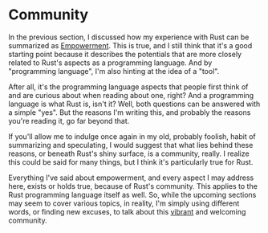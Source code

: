 # Community

In the previous section, I discussed how my experience with Rust
can be summarized as [Empowerment](./empowerment.md).
This is true, and I still think that it's a
good starting point because it describes the potentials
that are more closely related to Rust's aspects as a programming language.
And by "programming language", I'm also hinting at the idea of a "tool".

After all, it's the programming language aspects that people
first think of and are curious about when reading about one, right?
And a programming language is what Rust is, isn't it?
Well, both questions can be answered with a simple "yes".
But the reasons I'm writing this,
and probably the reasons you're reading it, go far beyond that.

If you'll allow me to indulge once again in my old,
probably foolish, habit of summarizing and speculating,
I would suggest that what lies behind these reasons,
or beneath Rust's shiny surface, is a community, really.
I realize this could be said for many things,
but I think it's particularly true for Rust.

Everything I've said about empowerment, and every aspect I may address here,
exists or holds true, because of Rust's community.
This applies to the Rust programming language itself as well.
So, while the upcoming sections may seem to cover various topics, in
reality, I'm simply using different words, or finding new excuses,
to talk about this [vibrant](images/celebration.jpg) and welcoming community.

